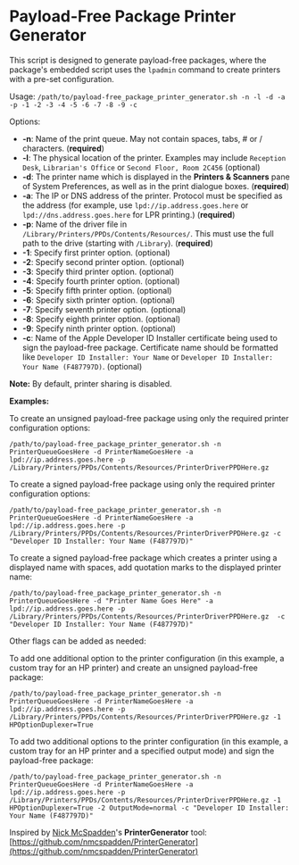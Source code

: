 # Payload-Free Package Printer Generator

This script is designed to generate payload-free packages, where the package's embedded script uses the `lpadmin` command to create printers with a pre-set configuration.

Usage: `/path/to/payload-free_package_printer_generator.sh -n -l -d -a -p -1 -2 -3 -4 -5 -6 -7 -8 -9 -c`

Options:

* **-n**: Name of the print queue. May not contain spaces, tabs, # or / characters. (**required**)
* **-l**: The physical location of the printer. Examples may include `Reception Desk`, `Librarian's Office` or `Second Floor, Room 2C456` (optional)
* **-d**: The printer name which is displayed in the **Printers & Scanners** pane of System Preferences, as well as in the print dialogue boxes. (**required**)
* **-a**: The IP or DNS address of the printer. Protocol must be specified as the address (for example, use `lpd://ip.address.goes.here` or `lpd://dns.address.goes.here` for LPR printing.) (**required**)
* **-p**: Name of the driver file in `/Library/Printers/PPDs/Contents/Resources/`. This must use the full path to the drive (starting with `/Library`). (**required**)
* **-1**: Specify first printer option. (optional)
* **-2**: Specify second printer option. (optional)
* **-3**: Specify third printer option. (optional)
* **-4**: Specify fourth printer option. (optional)
* **-5**: Specify fifth printer option. (optional)
* **-6**: Specify sixth printer option. (optional)
* **-7**: Specify seventh printer option. (optional)
* **-8**: Specify eighth printer option. (optional)
* **-9**: Specify ninth printer option. (optional)
* **-c**: Name of the Apple Developer ID Installer certificate being used to sign the payload-free package. Certificate name should be formatted like `Developer ID Installer: Your Name` or `Developer ID Installer: Your Name (F487797D)`. (optional)

**Note:** By default, printer sharing is disabled.

**Examples:**

To create an unsigned payload-free package using only the required printer configuration options:

`/path/to/payload-free_package_printer_generator.sh -n PrinterQueueGoesHere -d PrinterNameGoesHere -a lpd://ip.address.goes.here -p /Library/Printers/PPDs/Contents/Resources/PrinterDriverPPDHere.gz`

To create a signed payload-free package using only the required printer configuration options:

`/path/to/payload-free_package_printer_generator.sh -n PrinterQueueGoesHere -d PrinterNameGoesHere -a lpd://ip.address.goes.here -p /Library/Printers/PPDs/Contents/Resources/PrinterDriverPPDHere.gz -c "Developer ID Installer: Your Name (F487797D)"`

To create a signed payload-free package which creates a printer using a displayed name with spaces, add quotation marks to the displayed printer name:
 
`/path/to/payload-free_package_printer_generator.sh -n PrinterQueueGoesHere -d "Printer Name Goes Here" -a lpd://ip.address.goes.here -p /Library/Printers/PPDs/Contents/Resources/PrinterDriverPPDHere.gz  -c "Developer ID Installer: Your Name (F487797D)"`


Other flags can be added as needed:

To add one additional option to the printer configuration (in this example, a custom tray for an HP printer) and create an unsigned payload-free package:

`/path/to/payload-free_package_printer_generator.sh -n PrinterQueueGoesHere -d PrinterNameGoesHere -a lpd://ip.address.goes.here -p /Library/Printers/PPDs/Contents/Resources/PrinterDriverPPDHere.gz -1 HPOptionDuplexer=True`

 To add two additional options to the printer configuration (in this example, a custom tray for an HP printer and a specified output mode) and sign the payload-free package:

`/path/to/payload-free_package_printer_generator.sh -n PrinterQueueGoesHere -d PrinterNameGoesHere -a lpd://ip.address.goes.here -p /Library/Printers/PPDs/Contents/Resources/PrinterDriverPPDHere.gz -1 HPOptionDuplexer=True -2 OutputMode=normal -c "Developer ID Installer: Your Name (F487797D)"`



Inspired by [Nick McSpadden](https://github.com/nmcspadden)'s **PrinterGenerator** tool: [https://github.com/nmcspadden/PrinterGenerator](https://github.com/nmcspadden/PrinterGenerator)
